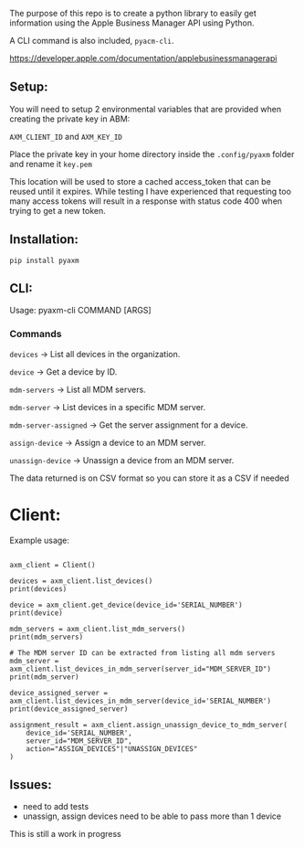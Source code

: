 The purpose of this repo is to create a python library to easily get information using the Apple Business Manager API using Python.

A CLI command is also included, `pyacm-cli`.

https://developer.apple.com/documentation/applebusinessmanagerapi

## Setup:
You will need to setup 2 environmental variables that are provided
when creating the private key in ABM:

`AXM_CLIENT_ID` and `AXM_KEY_ID`

Place the private key in your home directory inside the `.config/pyaxm` folder
and rename it `key.pem`

This location will be used to store a cached access_token that can be reused
until it expires. While testing I have experienced that requesting too many
access tokens will result in a response with status code 400 when 
trying to get a new token.

## Installation:
`pip install pyaxm`

## CLI:
Usage: pyaxm-cli COMMAND [ARGS]

### Commands
`devices` -> List all devices in the organization.

`device` -> Get a device by ID.

`mdm-servers` -> List all MDM servers.

`mdm-server` -> List devices in a specific MDM server.

`mdm-server-assigned` -> Get the server assignment for a device.

`assign-device` -> Assign a device to an MDM server.

`unassign-device` -> Unassign a device from an MDM server.

The data returned is on CSV format so you can store it as a CSV if needed

# Client:
Example usage:
```from pyaxm.client import Client

axm_client = Client()

devices = axm_client.list_devices()
print(devices)

device = axm_client.get_device(device_id='SERIAL_NUMBER')
print(device)

mdm_servers = axm_client.list_mdm_servers()
print(mdm_servers)

# The MDM server ID can be extracted from listing all mdm servers
mdm_server = axm_client.list_devices_in_mdm_server(server_id="MDM_SERVER_ID")
print(mdm_server)

device_assigned_server = axm_client.list_devices_in_mdm_server(device_id='SERIAL_NUMBER')
print(device_assigned_server)

assignment_result = axm_client.assign_unassign_device_to_mdm_server(
    device_id='SERIAL_NUMBER',
    server_id="MDM_SERVER_ID",
    action="ASSIGN_DEVICES"|"UNASSIGN_DEVICES"
)
```

## Issues:
* need to add tests
* unassign, assign devices need to be able to pass more than 1 device

This is still a work in progress
